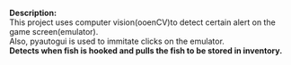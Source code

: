 **Description:**<br>
This project uses computer vision(ooenCV)to detect certain alert on the game screen(emulator).<br>
Also, pyautogui is used to immitate clicks on the emulator.<br>
**Detects when fish is hooked and pulls the fish to be stored in inventory.**
